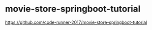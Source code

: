 # movie-store-springboot-tutorial

https://github.com/code-runner-2017/movie-store-springboot-tutorial

